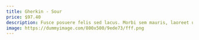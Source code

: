 ```yaml
---
title: Gherkin - Sour
price: $97.40
description: Fusce posuere felis sed lacus. Morbi sem mauris, laoreet ut, rhoncus aliquet, pulvinar sed, nisl. Nunc rhoncus dui vel sem.
image: https://dummyimage.com/800x500/9ede73/fff.png
---
```

